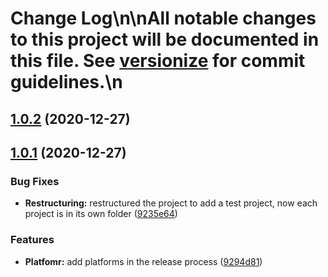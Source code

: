 # Change Log\n\nAll notable changes to this project will be documented in this file. See [versionize](https://github.com/saintedlama/versionize) for commit guidelines.\n
<a name="1.0.2"></a>
## [1.0.2](https://www.github.com/shrknt35/release/releases/tag/v1.0.2) (2020-12-27)

<a name="1.0.1"></a>
## [1.0.1](https://www.github.com/shrknt35/release/releases/tag/v1.0.1) (2020-12-27)

### Bug Fixes

* **Restructuring:** restructured the project to add a test project, now each project is in its own folder ([9235e64](https://www.github.com/shrknt35/release/commit/9235e643c1d229246b3cea723cf6f8c23b75e58a))

### Features

* **Platfomr:** add platforms in the release process ([9294d81](https://www.github.com/shrknt35/release/commit/9294d811068ad02cfe6c63058182036fa6c34238))

